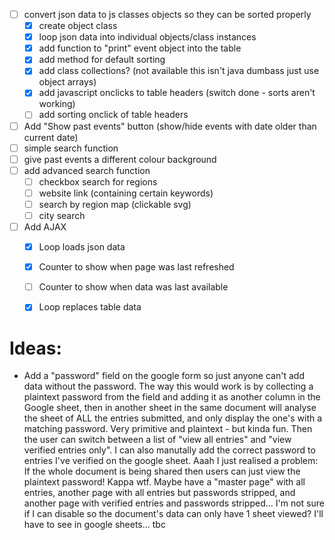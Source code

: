 - [ ] convert json data to js classes objects so they can be sorted properly
  - [x] create object class
  - [x] loop json data into individual objects/class instances
  - [x] add function to "print" event object into the table
  - [x] add method for default sorting
  - [x] add class collections? (not available this isn't java dumbass just use object arrays)
  - [x] add javascript onclicks to table headers (switch done - sorts aren't working)
  - [ ] add sorting onclick of table headers
- [ ] Add "Show past events" button (show/hide events with date older than current date)
- [ ] simple search function
- [ ] give past events a different colour background
- [ ] add advanced search function
  - [ ] checkbox search for regions
  - [ ] website link (containing certain keywords)
  - [ ] search by region map (clickable svg)
  - [ ] city search
- [ ] Add AJAX
  - [x] Loop loads json data
  - [x] Counter to show when page was last refreshed
  - [ ] Counter to show when data was last available
  - [x] Loop replaces table data


# Ideas:
 - Add a "password" field on the google form so just anyone can't add data without the password. The way this would work is by collecting a plaintext password from the field and adding it as another column in the Google sheet, then in another sheet in the same document will analyse the sheet of ALL the entries submitted, and only display the one's with a matching password. Very primitive and plaintext - but kinda fun. Then the user can switch between a list of "view all entries" and "view verified entries only". I can also manutally add the correct password to entries I've verified on the google sheet. Aaah I just realised a problem: If the whole document is being shared then users can just view the plaintext password! Kappa wtf. Maybe have a "master page" with all entries, another page with all entries but passwords stripped, and another page with verified entries and passwords stripped... I'm not sure if I can disable so the document's data can only have 1 sheet viewed? I'll have to see in google sheets... tbc
